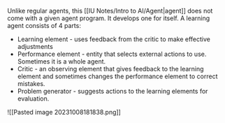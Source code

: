Unlike regular agents, this [[IU Notes/Intro to AI/Agent|agent]] does not come with a given agent program. It develops one for itself.
A learning agent consists of 4 parts:
- Learning element - uses feedback from the critic to make effective adjustments
- Performance element - entity that selects external actions to use. Sometimes it is a whole agent.
- Critic - an observing element that gives feedback to the learning element and sometimes changes the performance element to correct mistakes.
- Problem generator - suggests actions to the learning elements for evaluation.

![[Pasted image 20231008181838.png]]